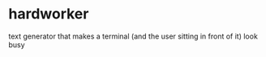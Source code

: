 hardworker
==========

text generator that makes a terminal (and the user sitting in front of it) look busy